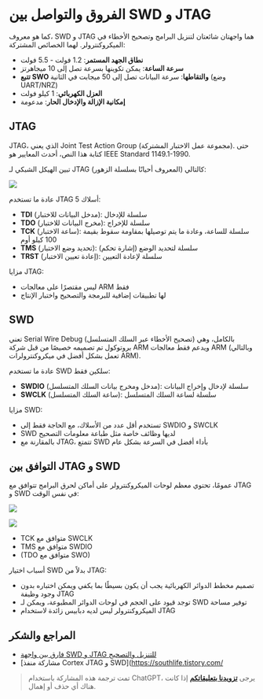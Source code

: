 # الفروق والتواصل بين SWD و JTAG

كما هو معروف، SWD و JTAG هما واجهتان شائعتان لتنزيل البرامج وتصحيح الأخطاء في الميكروكنترولر. لهما الخصائص المشتركة:

- **نطاق الجهد المستمر**: 1.2 فولت - 5.5 فولت
- **سرعة الساعة**: يمكن تكوينها بسرعة تصل إلى 10 ميجاهرتز
- **تتبع SWO والتقاطها**: سرعة البيانات تصل إلى 50 ميجابت في الثانية (وضع UART/NRZ)
- **العزل الكهربائي**: 1 كيلو فولت
- **إمكانية الإزالة والإدخال الحار**: مدعومة

## JTAG

JTAG، الذي يعني Joint Test Action Group (مجموعة عمل الاختبار المشتركة). حتى كتابة هذا النص، أحدث المعايير هو IEEE Standard 1149.1-1990.

تبين الهيكل الشبكي لـ JTAG (المعروف أحيانًا بسلسلة الزهور) كالتالي:

![](https://media.wiki-power.com/img/20210209191921.png)

عادة ما تستخدم JTAG 5 أسلاك:

- **TDI** (مدخل البيانات للاختبار): سلسلة للإدخال
- **TDO** (مخرج البيانات للاختبار): سلسلة للإخراج
- **TCK** (ساعة الاختبار): سلسلة للساعة، وعادة ما يتم توصيلها بمقاومة سقوط بقيمة 100 كيلو أوم
- **TMS** (تحديد وضع الاختبار): سلسلة لتحديد الوضع (إشارة تحكم)
- **TRST** (إعادة تعيين الاختبار): سلسلة لإعادة التعيين

مزايا JTAG:

- ليس مقتصرًا على معالجات ARM فقط
- لها تطبيقات إضافية للبرمجة والتصحيح واختبار الإنتاج

## SWD

تعني Serial Wire Debug (تصحيح الأخطاء عبر السلك المتسلسل) بالكامل، وهي بروتوكول تم تصميمه خصيصًا من قبل شركة ARM ويدعم فقط معالجات ARM (وبالتالي تعمل بشكل أفضل في ميكروكنترولرات ARM).

عادة ما تستخدم SWD سلكين فقط:

- **SWDIO** (مدخل ومخرج بيانات السلك المتسلسل): سلسلة لإدخال وإخراج البيانات
- **SWCLK** (ساعة السلك المتسلسل): سلسلة لساعة السلك المتسلسل

مزايا SWD:

- تستخدم أقل عدد من الأسلاك، مع الحاجة فقط إلى SWDIO و SWCLK
- SWD لديها وظائف خاصة مثل طباعة معلومات التصحيح
- بالمقارنة مع JTAG، تتمتع SWD بأداء أفضل في السرعة بشكل عام

## التوافق بين JTAG و SWD

عمومًا، تحتوي معظم لوحات الميكروكنترولر على أماكن لحرق البرامج تتوافق مع JTAG و SWD في نفس الوقت:

![](https://media.wiki-power.com/img/20210210122923.jpg)

![](https://media.wiki-power.com/img/20210210123714.png)

- TCK متوافق مع SWCLK
- TMS متوافق مع SWDIO
- (TDO متوافق مع SWO)

أسباب اختيار SWD بدلاً من JTAG:

- تصميم مخطط الدوائر الكهربائية يجب أن يكون بسيطًا بما يكفي ويمكن اختباره بدون وجود وظيفة JTAG
- توجد قيود على الحجم في لوحات الدوائر المطبوعة، ويمكن لـ SWD توفير مساحة
- الميكروكنترولر ليس لديه دبابيس زائدة لاستخدام JTAG

## المراجع والشكر

- [فارق بين واجهة SWD و JTAG للتنزيل والتصحيح](https://mp.weixin.qq.com/s/MW57t266yvv6TOweeFEUVA)
- [مشاركة منفذ Cortex JTAG و SWD](https://southlife.tistory.com/

> تمت ترجمة هذه المشاركة باستخدام ChatGPT، يرجى [**تزويدنا بتعليقاتكم**](https://github.com/linyuxuanlin/Wiki_MkDocs/issues/new) إذا كانت هناك أي حذف أو إهمال.
